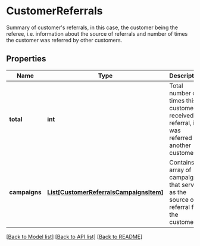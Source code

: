 # CustomerReferrals

Summary of customer's referrals, in this case, the customer being the referee, i.e. information about the source of referrals and number of times the customer was referred by other customers.

## Properties

Name | Type | Description | Notes
------------ | ------------- | ------------- | -------------
**total** | **int** | Total number of times this customer received a referral, i.e. was referred by another customer. | [optional] 
**campaigns** | [**List[CustomerReferralsCampaignsItem]**](CustomerReferralsCampaignsItem.md) | Contains an array of campaigns that served as the source of a referral for the customer. | [optional] 

[[Back to Model list]](../README.md#documentation-for-models) [[Back to API list]](../README.md#documentation-for-api-endpoints) [[Back to README]](../README.md)


